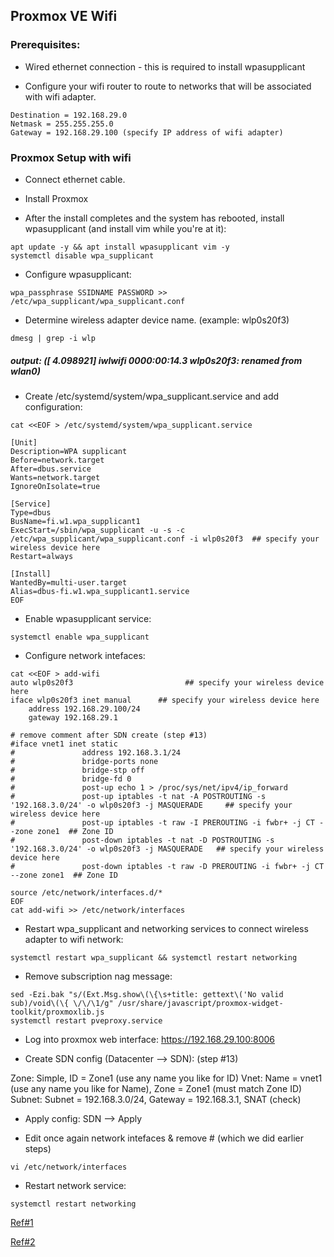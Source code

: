 ## Proxmox VE Wifi

### Prerequisites:

- Wired ethernet connection - this is required to install wpasupplicant

- Configure your wifi router to route to networks that will be associated with wifi adapter.

```
Destination = 192.168.29.0
Netmask = 255.255.255.0
Gateway = 192.168.29.100 (specify IP address of wifi adapter)
```

### Proxmox Setup with wifi

- Connect ethernet cable.

- Install Proxmox

- After the install completes and the system has rebooted, install wpasupplicant (and install vim while you're at it):

```
apt update -y && apt install wpasupplicant vim -y
systemctl disable wpa_supplicant
```

- Configure wpasupplicant:

```
wpa_passphrase SSIDNAME PASSWORD >> /etc/wpa_supplicant/wpa_supplicant.conf
```

- Determine wireless adapter device name. (example: wlp0s20f3)

```
dmesg | grep -i wlp
```

##### output: ([    4.098921] iwlwifi 0000:00:14.3 wlp0s20f3: renamed from wlan0)

- Create /etc/systemd/system/wpa_supplicant.service and add configuration:

```
cat <<EOF > /etc/systemd/system/wpa_supplicant.service

[Unit]
Description=WPA supplicant
Before=network.target
After=dbus.service
Wants=network.target
IgnoreOnIsolate=true
 
[Service]
Type=dbus
BusName=fi.w1.wpa_supplicant1
ExecStart=/sbin/wpa_supplicant -u -s -c /etc/wpa_supplicant/wpa_supplicant.conf -i wlp0s20f3  ## specify your wireless device here
Restart=always
 
[Install]
WantedBy=multi-user.target
Alias=dbus-fi.w1.wpa_supplicant1.service
EOF
```

- Enable wpasupplicant service:

```systemctl enable wpa_supplicant```

- Configure network intefaces:

```
cat <<EOF > add-wifi
auto wlp0s20f3  		               ## specify your wireless device here
iface wlp0s20f3 inet manual	     ## specify your wireless device here
    address 192.168.29.100/24
    gateway 192.168.29.1

# remove comment after SDN create (step #13)
#iface vnet1 inet static
#               address 192.168.3.1/24
#               bridge-ports none
#               bridge-stp off
#               bridge-fd 0
#               post-up echo 1 > /proc/sys/net/ipv4/ip_forward
#               post-up iptables -t nat -A POSTROUTING -s '192.168.3.0/24' -o wlp0s20f3 -j MASQUERADE     ## specify your wireless device here
#               post-up iptables -t raw -I PREROUTING -i fwbr+ -j CT --zone zone1  ## Zone ID
#               post-down iptables -t nat -D POSTROUTING -s '192.168.3.0/24' -o wlp0s20f3 -j MASQUERADE   ## specify your wireless device here
#               post-down iptables -t raw -D PREROUTING -i fwbr+ -j CT --zone zone1  ## Zone ID

source /etc/network/interfaces.d/*
EOF
cat add-wifi >> /etc/network/interfaces
```

- Restart wpa_supplicant and networking services to connect wireless adapter to wifi network:

```systemctl restart wpa_supplicant && systemctl restart networking```

- Remove subscription nag message:

```
sed -Ezi.bak "s/(Ext.Msg.show\(\{\s+title: gettext\('No valid sub)/void\(\{ \/\/\1/g" /usr/share/javascript/proxmox-widget-toolkit/proxmoxlib.js 
systemctl restart pveproxy.service
```

- Log into proxmox web interface: https://192.168.29.100:8006

- Create SDN config (Datacenter --> SDN): (step #13)

Zone: Simple, ID = Zone1 (use any name you like for ID)
Vnet: Name = vnet1 (use any name you like for Name), Zone = Zone1 (must match Zone ID)
Subnet: Subnet = 192.168.3.0/24, Gateway = 192.168.3.1, SNAT (check)

- Apply config: SDN --> Apply

- Edit once again network intefaces & remove # (which we did earlier steps)

```
vi /etc/network/interfaces
```

- Restart network service:

```systemctl restart networking```

[Ref#1](https://forum.proxmox.com/threads/howto-proxmox-ve-8-1-2-wifi-w-snat.142831/)

[Ref#2](https://x88.in/proxmox-with-wifi/)
